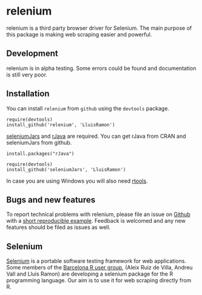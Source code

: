 # relenium

relenium is a third party browser driver for Selenium. The main purpose of this package is making web scraping easier and powerful.

## Development

relenium is in alpha testing. Some errors could be found and documentation is still very poor.

## Installation

You can install `relenium` from `github` using the `devtools` package. 

```
require(devtools)
install_github('relenium', 'LluisRamon')
```

[seleniumJars] and [rJava] are required. You can get rJava from CRAN and seleniumJars from github.

```
install.packages("rJava")

require(devtools)
install_github('seleniumJars', 'LluisRamon')
```

In case you are using Windows you will also need [rtools][].

[rtools]: http://cran.r-project.org/bin/windows/Rtools/

## Bugs and new features

To report technical problems with relenium, please file an issue on [Github][] with a [short reproducible example][]. Feedback is welcomed and any new features should be filed as issues as well.

## Selenium

[Selenium] is a portable software testing framework for web applications. Some members of the [Barcelona R user group], (Aleix Ruiz de Villa, Andreu Vall and Lluis Ramon) are developing a selenium package for the R programming language. Our aim is to use it for web scraping directly from R. 

[Barcelona R user group]: http://rugbcn.wordpress.com/
[Selenium]: http://docs.seleniumhq.org/
[seleniumJars]: https://github.com/LluisRamon/seleniumJars
[rJava]: http://cran.r-project.org/web/packages/rJava/index.html
[Github]: https://github.com/LluisRamon/relenium/issues
[short reproducible example]: http://adv-r.had.co.nz/Reproducibility.html
[rtools]: http://cran.r-project.org/bin/windows/Rtools/